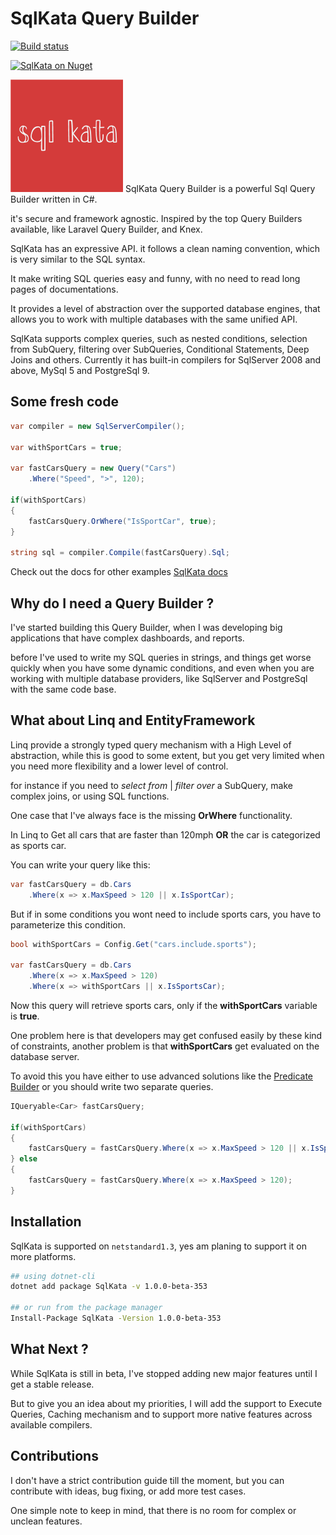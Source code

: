 # SqlKata Query Builder

[![Build status](https://ci.appveyor.com/api/projects/status/bh022c0ol5u6s41p?svg=true)](https://ci.appveyor.com/project/ahmad-moussawi/querybuilder)

[![SqlKata on Nuget](https://img.shields.io/nuget/vpre/SqlKata.svg)](https://www.nuget.org/packages/SqlKata)

<img src="/logo.png?raw=true" width="180" height="180" />
SqlKata Query Builder is a powerful Sql Query Builder written in C#. 

it's secure and framework agnostic. Inspired by the top Query Builders available, like Laravel Query Builder, and Knex. 

SqlKata has an expressive API. it follows a clean naming convention, which is very similar to the SQL syntax.

It make writing SQL queries easy and funny, with no need to read long pages of documentations. 

It provides a level of abstraction over the supported database engines, that allows you to work with multiple databases with the same unified API.

SqlKata supports complex queries, such as nested conditions, selection from SubQuery, filtering over SubQueries, Conditional Statements, Deep Joins and others. Currently it has built-in compilers for SqlServer 2008 and above, MySql 5 and PostgreSql 9.

## Some fresh code
```cs
var compiler = new SqlServerCompiler();

var withSportCars = true;

var fastCarsQuery = new Query("Cars")
    .Where("Speed", ">", 120);

if(withSportCars) 
{
    fastCarsQuery.OrWhere("IsSportCar", true);
}

string sql = compiler.Compile(fastCarsQuery).Sql;
```

Check out the docs for other examples [SqlKata docs](http://sqlkata.vivida-apps.com)

## Why do I need a Query Builder ?
I've started building this Query Builder, when I was developing big applications that have complex dashboards, and reports.

before I've used to write my SQL queries in strings, and things get worse quickly when you have some dynamic conditions, and even when you are working with multiple database providers, like SqlServer and PostgreSql with the same code base.

## What about Linq and EntityFramework
Linq provide a strongly typed query mechanism with a High Level of abstraction, while this is good to some extent, but you get very limited when you need more flexibility and a lower level of control.

for instance if you need to *select from* | *filter over* a SubQuery, make complex joins, or using SQL functions.

One case that I've always face is the missing **OrWhere** functionality.

In Linq to Get all cars that are faster than 120mph **OR** the car is categorized as sports car.

You can write your query like this: 

```cs
var fastCarsQuery = db.Cars
    .Where(x => x.MaxSpeed > 120 || x.IsSportCar);
```

But if in some conditions you wont need to include sports cars, you have to parameterize this condition.

```cs
bool withSportCars = Config.Get("cars.include.sports");

var fastCarsQuery = db.Cars
    .Where(x => x.MaxSpeed > 120)
    .Where(x => withSportCars || x.IsSportsCar);
```

Now this query will retrieve sports cars, only if the **withSportCars** variable is **true**.

One problem here is that developers may get confused easily by these kind of constraints, another problem is that **withSportCars** get evaluated on the database server. 

To avoid this you have either to use advanced solutions like the [Predicate Builder](http://www.albahari.com/nutshell/predicatebuilder.aspx) or you should write two separate queries.

```cs
IQueryable<Car> fastCarsQuery;

if(withSportCars)
{
    fastCarsQuery = fastCarsQuery.Where(x => x.MaxSpeed > 120 || x.IsSportsCar);
} else 
{
    fastCarsQuery = fastCarsQuery.Where(x => x.MaxSpeed > 120);
}
```

## Installation
SqlKata is supported on `netstandard1.3`, yes am planing to support it on more platforms.

```bash
## using dotnet-cli
dotnet add package SqlKata -v 1.0.0-beta-353

## or run from the package manager
Install-Package SqlKata -Version 1.0.0-beta-353
```

## What Next ?
While SqlKata is still in beta, I've stopped adding new major features until I get a stable release.

But to give you an idea about my priorities, I will add the support to Execute Queries, Caching mechanism and to support more native features across available compilers. 

## Contributions
I don't have a strict contribution guide till the moment, but you can contribute with ideas, bug fixing, or add more test cases.

One simple note to keep in mind, that there is no room for complex or unclean features.

